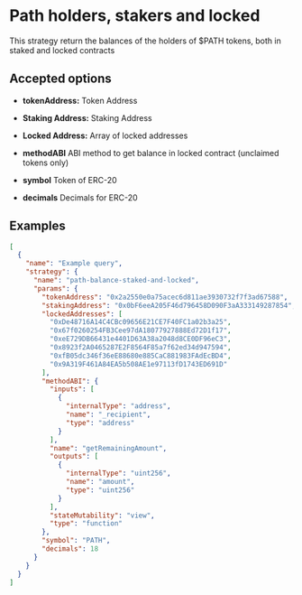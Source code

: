 # Path holders, stakers and locked

This strategy return the balances of the holders of $PATH tokens, both in staked and locked contracts
## Accepted options

- **tokenAddress:** Token Address

- **Staking Address:** Staking Address

- **Locked Address:** Array of locked addresses

- **methodABI** ABI method to get balance in locked contract (unclaimed tokens only)

- **symbol** Token of ERC-20

- **decimals** Decimals for ERC-20

## Examples

```JSON
[
  {
    "name": "Example query",
    "strategy": {
      "name": "path-balance-staked-and-locked",
      "params": {
        "tokenAddress": "0x2a2550e0a75acec6d811ae3930732f7f3ad67588",
        "stakingAddress": "0x0bF6eeA205F46d796458D090F3aA333149287854",
        "lockedAddresses": [
          "0xDe48716A14C4CBc09656E21CE7F40FC1a02b3a25",
          "0x67f0260254FB3Cee97dA18077927888Ed72D1f17",
          "0xeE729DB66431e4401D63A38a2048d8CE0DF96eC3",
          "0x8923f2A0465287E2F8564F85a7f62ed34d947594",
          "0xfB05dc346f36eE88680e885CaC881983FAdEcBD4",
          "0x9A319F461A84EA5b508AE1e97113fD1743ED691D"
        ],
        "methodABI": {
          "inputs": [
            {
              "internalType": "address",
              "name": "_recipient",
              "type": "address"
            }
          ],
          "name": "getRemainingAmount",
          "outputs": [
            {
              "internalType": "uint256",
              "name": "amount",
              "type": "uint256"
            }
          ],
          "stateMutability": "view",
          "type": "function"
        },
        "symbol": "PATH",
        "decimals": 18
      }
    }
  }
]
```